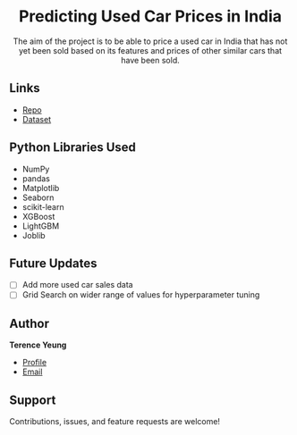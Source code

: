 <h1 align="center">Predicting Used Car Prices in India</h1>

<p align="center">The aim of the project is to be able to price a used car in India that has not yet been sold based on its features and prices of other similar cars that have been sold.</p>

## Links

- [Repo](https://github.com/terence-yeung/used_cars "Predicting Used Car Prices in India Repo")
- [Dataset](https://www.kaggle.com/nehalbirla/vehicle-dataset-from-cardekho)

## Python Libraries Used

- NumPy
- pandas
- Matplotlib
- Seaborn
- scikit-learn
- XGBoost
- LightGBM
- Joblib

## Future Updates

- [ ] Add more used car sales data
- [ ] Grid Search on wider range of values for hyperparameter tuning

## Author

**Terence Yeung**

- [Profile](https://github.com/terence-yeung "Terence Yeung")
- [Email](mailto:terenceyeung0@gmail.com?subject=Hi "Hi!")

## Support

Contributions, issues, and feature requests are welcome!
